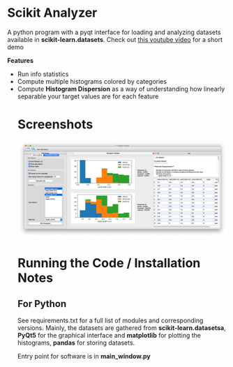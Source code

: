 # Scikit Analyzer
A python program with a pyqt interface for loading and analyzing datasets available in <b>scikit-learn.datasets</b>.
Check out <a href="https://youtu.be/STYHo8Lq0Qw"> this youtube video</a> for a short demo

<b> Features</b>
<ul> 
  <li>Run info statistics</li>
  <li>Compute multiple histograms colored by categories</li>
  <li>Compute <b>Histogram Dispersion</b> as a way of understanding how linearly separable your target values are for each feature</li>

# Screenshots
<img src="Screen Shot 1.png"> </img>

# Running the Code / Installation Notes 
## For Python
See requirements.txt for a full list of modules and corresponding versions. 
Mainly, the datasets are gathered from <b>scikit-learn.datasetsa</b>, <b>PyQt5</b> for the graphical interface and <b>matplotlib</b> for plotting the histograms, 
<b>pandas</b> for storing datasets.
<p>
Entry point for software is in <b>main_window.py</b>

